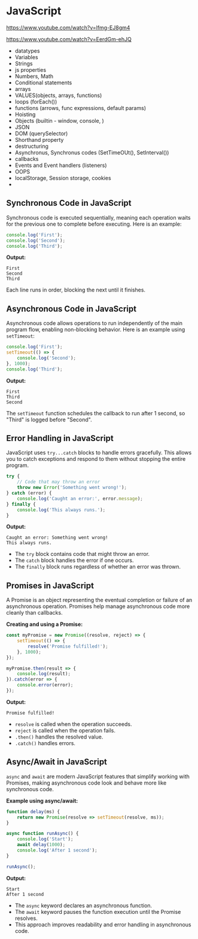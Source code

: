 # JavaScript

https://www.youtube.com/watch?v=lfmg-EJ8gm4


https://www.youtube.com/watch?v=EerdGm-ehJQ


* datatypes
* Variables
* Strings
* js properties
* Numbers, Math
* Conditional statements
* arrays
* VALUES(objects, arrays, functions)
* loops (forEach())
* functions (arrows, func expressions, default params)
* Hoisting
* Objects (builtin - window, console, )
* JSON
* DOM (querySelector)
* Shorthand property
* destructuring
* Asynchronus, Synchronus codes (SetTimeOUt(), SetInterval())
* callbacks
* Events and Event handlers (listeners)
* OOPS
* localStorage, Session storage, cookies
* 







## Synchronous Code in JavaScript

Synchronous code is executed sequentially, meaning each operation waits for the previous one to complete before executing. Here is an example:

```javascript
console.log('First');
console.log('Second');
console.log('Third');
```

**Output:**
```
First
Second
Third
```

Each line runs in order, blocking the next until it finishes.

## Asynchronous Code in JavaScript

Asynchronous code allows operations to run independently of the main program flow, enabling non-blocking behavior. Here is an example using `setTimeout`:

```javascript
console.log('First');
setTimeout(() => {
    console.log('Second');
}, 1000);
console.log('Third');
```

**Output:**
```
First
Third
Second
```

The `setTimeout` function schedules the callback to run after 1 second, so "Third" is logged before "Second".


## Error Handling in JavaScript

JavaScript uses `try...catch` blocks to handle errors gracefully. This allows you to catch exceptions and respond to them without stopping the entire program.

```javascript
try {
    // Code that may throw an error
    throw new Error('Something went wrong!');
} catch (error) {
    console.log('Caught an error:', error.message);
} finally {
    console.log('This always runs.');
}
```

**Output:**
```
Caught an error: Something went wrong!
This always runs.
```

- The `try` block contains code that might throw an error.
- The `catch` block handles the error if one occurs.
- The `finally` block runs regardless of whether an error was thrown.



## Promises in JavaScript

A Promise is an object representing the eventual completion or failure of an asynchronous operation. Promises help manage asynchronous code more cleanly than callbacks.

**Creating and using a Promise:**

```javascript
const myPromise = new Promise((resolve, reject) => {
    setTimeout(() => {
        resolve('Promise fulfilled!');
    }, 1000);
});

myPromise.then(result => {
    console.log(result);
}).catch(error => {
    console.error(error);
});
```

**Output:**
```
Promise fulfilled!
```

- `resolve` is called when the operation succeeds.
- `reject` is called when the operation fails.
- `.then()` handles the resolved value.
- `.catch()` handles errors.


## Async/Await in JavaScript

`async` and `await` are modern JavaScript features that simplify working with Promises, making asynchronous code look and behave more like synchronous code.

**Example using async/await:**

```javascript
function delay(ms) {
    return new Promise(resolve => setTimeout(resolve, ms));
}

async function runAsync() {
    console.log('Start');
    await delay(1000);
    console.log('After 1 second');
}

runAsync();
```

**Output:**
```
Start
After 1 second
```

- The `async` keyword declares an asynchronous function.
- The `await` keyword pauses the function execution until the Promise resolves.
- This approach improves readability and error handling in asynchronous code.